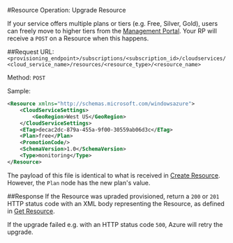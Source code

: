 #Resource Operation: Upgrade Resource

If your service offers multiple plans or tiers (e.g. Free, Silver, Gold), users can freely move to higher tiers from the [Management Portal](https://manage.windowsazure.com). Your RP will receive a `POST` on a Resource when this happens.

##Request
URL: `<provisioning_endpoint>/subscriptions/<subscription_id>/cloudservices/<cloud_service_name>/resources/<resource_type>/<resource_name>`

Method: `POST`

Sample:

```xml
<Resource xmlns="http://schemas.microsoft.com/windowsazure">
	<CloudServiceSettings>
		<GeoRegion>West US</GeoRegion>
	</CloudServiceSettings>
	<ETag>decac2dc-879a-455a-9f00-30559ab06d3c</ETag>
	<Plan>free</Plan>
	<PromotionCode/>
	<SchemaVersion>1.0</SchemaVersion>
	<Type>monitoring</Type>
</Resource>
```
The payload of this file is identical to what is received in [Create Resource](https://github.com/WindowsAzure/azure-resource-provider-sdk/tree/master/docs/api-create-resource.md). However, the `Plan` node has the new plan's value.

##Response
If the Resource was upraded provisioned, return a `200` or `201` HTTP status code with an XML body representing the Resource, as defined in [Get Resource](https://github.com/WindowsAzure/azure-resource-provider-sdk/tree/master/docs/api-get-resource.md).

If the upgrade failed e.g. with an HTTP status code `500`, Azure will retry the upgrade.
